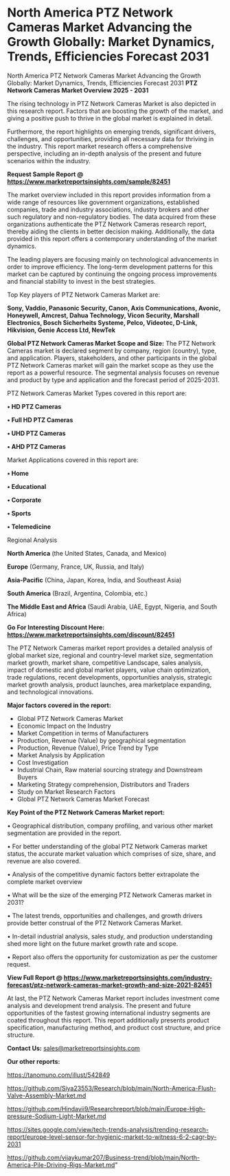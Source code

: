 # North America PTZ Network Cameras Market Advancing the Growth Globally: Market Dynamics, Trends, Efficiencies Forecast 2031
North America PTZ Network Cameras Market Advancing the Growth Globally: Market Dynamics, Trends, Efficiencies Forecast 2031
<Strong> PTZ Network Cameras Market Overview 2025 - 2031</strong>

The rising technology in PTZ Network Cameras Market is also depicted in this research report. Factors that are boosting the growth of the market, and giving a positive push to thrive in the global market is explained in detail.

Furthermore, the report highlights on emerging trends, significant drivers, challenges, and opportunities, providing all necessary data for thriving in the industry. This report market research offers a comprehensive perspective, including an in-depth analysis of the present and future scenarios within the industry.

<strong>Request Sample Report @ <a href=https://www.marketreportsinsights.com/sample/82451>https://www.marketreportsinsights.com/sample/82451</a></strong>

The market overview included in this report provides information from a wide range of resources like government organizations, established companies, trade and industry associations, industry brokers and other such regulatory and non-regulatory bodies. The data acquired from these organizations authenticate the PTZ Network Cameras research report, thereby aiding the clients in better decision making. Additionally, the data provided in this report offers a contemporary understanding of the market dynamics.

The leading players are focusing mainly on technological advancements in order to improve efficiency. The long-term development patterns for this market can be captured by continuing the ongoing process improvements and financial stability to invest in the best strategies.

Top Key players of PTZ Network Cameras Market are:

<strong>Sony, Vaddio, Panasonic Security, Canon, Axis Communications, Avonic, Honeywell, Amcrest, Dahua Technology, Vicon Security, Marshall Electronics, Bosch Sicherheits Systeme, Pelco, Videotec, D-Link, Hikvision, Genie Access Ltd, NewTek</strong>

<strong><b>Global PTZ Network Cameras Market Scope and Size:</b></strong>
The PTZ Network Cameras market is declared segment by company, region (country), type, and application. Players, stakeholders, and other participants in the global PTZ Network Cameras market will gain the market scope as they use the report as a powerful resource. The segmental analysis focuses on revenue and product by type and application and the forecast period of 2025-2031.

PTZ Network Cameras Market Types covered in this report are:

<strong>• HD PTZ Cameras

• Full HD PTZ Cameras

• UHD PTZ Cameras

• AHD PTZ Cameras</strong>

Market Applications covered in this report are:

<strong>• Home

• Educational

• Corporate

• Sports

• Telemedicine</strong> 

Regional Analysis

<strong>North America</strong> (the United States, Canada, and Mexico)

<strong>Europe</strong> (Germany, France, UK, Russia, and Italy)

<strong>Asia-Pacific</strong> (China, Japan, Korea, India, and Southeast Asia)

<strong>South America</strong> (Brazil, Argentina, Colombia, etc.)

<strong>The Middle East and Africa</strong> (Saudi Arabia, UAE, Egypt, Nigeria, and South Africa)

<strong>Go For Interesting Discount Here: <a href=https://www.marketreportsinsights.com/discount/82451>https://www.marketreportsinsights.com/discount/82451</a></strong>

The PTZ Network Cameras market report provides a detailed analysis of global market size, regional and country-level market size, segmentation market growth, market share, competitive Landscape, sales analysis, impact of domestic and global market players, value chain optimization, trade regulations, recent developments, opportunities analysis, strategic market growth analysis, product launches, area marketplace expanding, and technological innovations.

<strong><b>Major factors covered in the report:</b></strong>
<ul>
  <li>Global PTZ Network Cameras Market </li>
  <li>Economic Impact on the Industry</li>
  <li>Market Competition in terms of Manufacturers</li>
  <li>Production, Revenue (Value) by geographical segmentation</li>
  <li>Production, Revenue (Value), Price Trend by Type</li>
  <li>Market Analysis by Application</li>
  <li>Cost Investigation</li>
  <li>Industrial Chain, Raw material sourcing strategy and Downstream Buyers</li>
  <li>Marketing Strategy comprehension, Distributors and Traders</li>
  <li>Study on Market Research Factors</li>
  <li>Global PTZ Network Cameras Market Forecast</li>
</ul>

<strong><b>Key Point of the PTZ Network Cameras Market report:</b></strong>

• Geographical distribution, company profiling, and various other market segmentation are provided in the report.

• For better understanding of the global PTZ Network Cameras market status, the accurate market valuation which comprises of size, share, and revenue are also covered.

• Analysis of the competitive dynamic factors better extrapolate the complete market overview

• What will be the size of the emerging PTZ Network Cameras market in 2031?

• The latest trends, opportunities and challenges, and growth drivers provide better construal of the PTZ Network Cameras Market.

• In-detail industrial analysis, sales study, and production understanding shed more light on the future market growth rate and scope.

• Report also offers the opportunity for customization as per the customer request.

<strong><b>View Full Report @ <a href=https://www.marketreportsinsights.com/industry-forecast/ptz-network-cameras-market-growth-and-size-2021-82451>https://www.marketreportsinsights.com/industry-forecast/ptz-network-cameras-market-growth-and-size-2021-82451</a></b></strong>


At last, the PTZ Network Cameras Market report includes investment come analysis and development trend analysis. The present and future opportunities of the fastest growing international industry segments are coated throughout this report. This report additionally presents product specification, manufacturing method, and product cost structure, and price structure.

<strong>Contact Us:</strong>
sales@marketreportsinsights.com

<strong>Our other reports:</strong>

<a href=https://tanomuno.com/illust/542849>https://tanomuno.com/illust/542849</a>

<a href=https://github.com/Siya23553/Research/blob/main/North-America-Flush-Valve-Assembly-Market.md>https://github.com/Siya23553/Research/blob/main/North-America-Flush-Valve-Assembly-Market.md</a>

<a href=https://github.com/Hindavii9/Researchreport/blob/main/Europe-High-pressure-Sodium-Light-Market.md>https://github.com/Hindavii9/Researchreport/blob/main/Europe-High-pressure-Sodium-Light-Market.md</a>

<a href=https://sites.google.com/view/tech-trends-analysis/trending-research-report/europe-level-sensor-for-hygienic-market-to-witness-6-2-cagr-by-2031>https://sites.google.com/view/tech-trends-analysis/trending-research-report/europe-level-sensor-for-hygienic-market-to-witness-6-2-cagr-by-2031</a>

<a href=https://github.com/vijaykumar207/Business-trend/blob/main/North-America-Pile-Driving-Rigs-Market.md>https://github.com/vijaykumar207/Business-trend/blob/main/North-America-Pile-Driving-Rigs-Market.md</a>"
